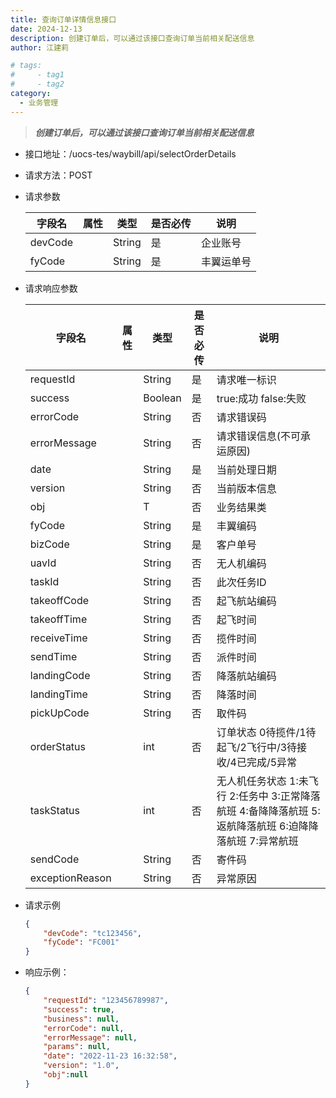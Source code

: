 ```yaml
---
title: 查询订单详情信息接口  
date: 2024-12-13
description: 创建订单后，可以通过该接口查询订单当前相关配送信息
author: 江建莉

# tags:
#     - tag1
#     - tag2
category:
  - 业务管理
---
```


> ***创建订单后，可以通过该接口查询订单当前相关配送信息***

- 接口地址：/uocs-tes/waybill/api/selectOrderDetails
- 请求方法：POST
- 请求参数

    |字段名			|属性	    |类型	|是否必传	|说明                                            |
    |---------------|-----------|-------|-----------|------------------------------------------------|
	|devCode		|			|String	|是			|企业账号                                        |
	|fyCode			|			|String	|是			|丰翼运单号                                      |

	
- 请求响应参数

    |字段名	 		|属性	    |类型	|是否必传	|说明	                                        															
    |---------------|-----------|-------|-----------|---------------------------------------------------------------------------------------------------------------|															
	|requestId		|			|String	|是			|请求唯一标识                                   													    		|
	|success		|			|Boolean|是			|true:成功 false:失败                           																|	
	|errorCode		|			|String	|否			|请求错误码                                     																|	
	|errorMessage	|			|String	|否			|请求错误信息(不可承运原因)                     																|	
	|date			|			|String	|是			|当前处理日期                                   																|	
	|version		|			|String	|否			|当前版本信息                                   																|	
	|obj			|			|T		|否			|业务结果类                                     																|	
	|fyCode			|			|String	|是			|丰翼编码                                       																|	
	|bizCode		|			|String	|是			|客户单号                                       																|	
	|uavId			|			|String	|否			|无人机编码                                     																|	
	|taskId			|			|String	|否			|此次任务ID                                     																|	
	|takeoffCode	|			|String	|否			|起飞航站编码                                   																|	
	|takeoffTime	|			|String	|否			|起飞时间                                       																|	
	|receiveTime	|			|String	|否			|揽件时间                                       																|	
	|sendTime		|			|String	|否			|派件时间                                       																|	
	|landingCode	|			|String	|否			|降落航站编码                                   																|	
	|landingTime	|			|String	|否			|降落时间                                       																|	
	|pickUpCode		|			|String	|否			|取件码                                         																|	
	|orderStatus	|			|int	|否			|订单状态 0待揽件/1待起飞/2飞行中/3待接收/4已完成/5异常                                                 		|
	|taskStatus		|			|int	|否			|无人机任务状态 1:未飞行 2:任务中 3:正常降落航班      4:备降降落航班 5:返航降落航班 6:迫降降落航班 7:异常航班   |
	|sendCode		|			|String	|否			|寄件码                                                                                                 		|
	|exceptionReason|			|String	|否			|异常原因                                                                                               		|
		
- 请求示例
    ```json
   {
        "devCode": "tc123456",
        "fyCode": "FC001"
   }
    ```
- 响应示例：
    ```json
    {
		"requestId": "123456789987",
		"success": true,
		"business": null,
		"errorCode": null,
		"errorMessage": null,
		"params": null,
		"date": "2022-11-23 16:32:58",
		"version": "1.0",
		"obj":null
	}
    ```